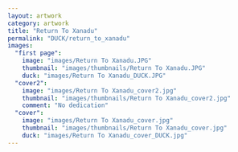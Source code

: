 ```yaml
---
layout: artwork
category: artwork
title: "Return To Xanadu"
permalink: "DUCK/return_to_xanadu"
images:
  "first page":
    image: "images/Return To Xanadu.JPG"
    thumbnail: "images/thumbnails/Return To Xanadu.JPG"
    duck: "images/Return To Xanadu_DUCK.JPG"
  "cover2":
    image: "images/Return To Xanadu_cover2.jpg"
    thumbnail: "images/thumbnails/Return To Xanadu_cover2.jpg"
    comment: "No dedication"
  "cover":
    image: "images/Return To Xanadu_cover.jpg"
    thumbnail: "images/thumbnails/Return To Xanadu_cover.jpg"
    duck: "images/Return To Xanadu_cover_DUCK.jpg"
---
```

